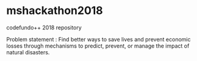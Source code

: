 # mshackathon2018
codefundo++ 2018 repository


Problem statement : Find better ways to save lives and prevent economic losses through mechanisms to predict, prevent, or manage the impact of natural disasters.

